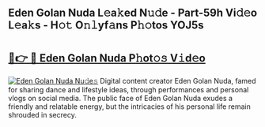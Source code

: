 ## Eden Golan Nuda L𝚎a𝚔ed N𝚞𝚍e - Part-59h Vi𝚍𝚎o L𝚎a𝚔s - H𝚘𝚝 O𝚗𝚕yf𝚊ns P𝚑𝚘tos YOJ5s

# <h2><a href="http://kf6io3l.oniu.top/?m=Eden+Golan+Nuda">🔗👉 🔴 Eden Golan Nuda P𝚑ot𝚘𝚜 V𝚒d𝚎o</a></h2>

[![Eden Golan Nuda Nu𝚍e𝚜](https://i.imgur.com/0qMVB7G.gif)](http://kf6io3l.oniu.top/?m=Eden+Golan+Nuda)
Digital content creator Eden Golan Nuda, famed for sharing dance and lifestyle ideas, through performances and personal vlogs on social media. The public face of Eden Golan Nuda exudes a friendly and relatable energy, but the intricacies of his personal life remain shrouded in secrecy.  
